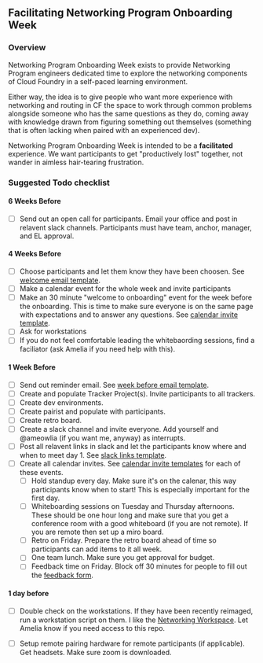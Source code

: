 ## Facilitating Networking Program Onboarding Week

### Overview
Networking Program Onboarding Week exists to provide Networking Program engineers dedicated time to explore the networking components of Cloud Foundry in a self-paced learning environment.

Either way, the idea is to give people who want more experience with networking and routing in CF the space to work through common problems alongside someone who has the same questions as they do, coming away with knowledge drawn from figuring something out themselves (something that is often lacking when paired with an experienced dev).

Networking Program Onboarding Week is intended to be a **facilitated** experience. We want participants to get "productively lost" together, not wander in aimless hair-tearing frustration. 

### Suggested Todo checklist

#### 6 Weeks Before
- [ ] Send out an open call for participants. Email your office and post in relavent slack channels. Participants must have team, anchor, manager, and EL approval.

#### 4 Weeks Before
- [ ] Choose participants and let them know they have been choosen. See [welcome email template](/templates/welcome-email-template.md).
- [ ] Make a calendar event for the whole week and invite participants
- [ ] Make an 30 minute "welcome to onboarding" event for the week before the onboarding. This is time to make sure everyone is on the same page with expectations and to answer any questions. See [calendar invite template](/templates/calendar-invite-templates.md).
- [ ] Ask for workstations
- [ ] If you do not feel comfortable leading the whitebaording sessions, find a faciliator (ask Amelia if you need help with this).

#### 1 Week Before
- [ ] Send out reminder email. See [week before email template](/templates/week-before-email-template.md).
- [ ] Create and populate Tracker Project(s). Invite participants to all trackers.
- [ ] Create dev environments.
- [ ] Create pairist and populate with participants. 
- [ ] Create retro board.
- [ ] Create a slack channel and invite everyone. Add yourself and @ameowlia (if you want me, anyway) as interrupts.
- [ ] Post all relavent links in slack and let the participants know where and when to meet day 1. See [slack links template](/templates/slack-link-template.md).
- [ ] Create all calendar invites. See [calendar invite templates](/templates/calendar-invite-templates.md) for each of these events.
  - [ ] Hold standup every day. Make sure it's on the calenar, this way participants know when to start! This is especially important for the first day.
  - [ ] Whiteboarding sessions on Tuesday and Thursday afternoons. These should be one hour long and make sure that you get a conference room with a good whiteboard (if you are not remote). If you are remote then set up a miro board.
  - [ ] Retro on Friday. Prepare the retro board ahead of time so participants can add items to it all week.
  - [ ] One team lunch. Make sure you get approval for budget.
  - [ ] Feedback time on Friday. Block off 30 minutes for people to fill out the [feedback form](https://docs.google.com/forms/d/e/1FAIpQLSc4_cMKZh283_gM4T6BRkny9YXpLYhxrY9mP1tMv4y0SvkrGQ/viewform?usp=sf_link).

#### 1 day before
- [ ] Double check on the workstations. If they have been recently reimaged, run a workstation script on them. I like the [Networking Workspace](https://github.com/cloudfoundry/networking-workspace). Let Amelia know if you need access to this repo.
- [ ] Setup remote pairing hardware for remote participants (if applicable). Get headsets. Make sure zoom is downloaded. 

